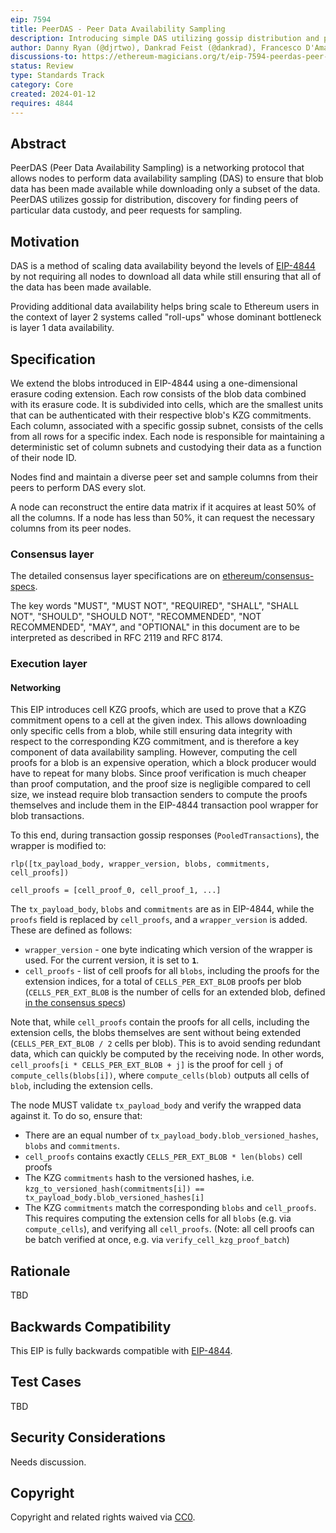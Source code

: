 ```yaml
---
eip: 7594
title: PeerDAS - Peer Data Availability Sampling
description: Introducing simple DAS utilizing gossip distribution and peer requests
author: Danny Ryan (@djrtwo), Dankrad Feist (@dankrad), Francesco D'Amato (@fradamt), Hsiao-Wei Wang (@hwwhww)
discussions-to: https://ethereum-magicians.org/t/eip-7594-peerdas-peer-data-availability-sampling/18215
status: Review
type: Standards Track
category: Core
created: 2024-01-12
requires: 4844
---
```


## Abstract

PeerDAS (Peer Data Availability Sampling) is a networking protocol that allows nodes to perform data availability sampling (DAS) to ensure that blob data has been made available while downloading only a subset of the data. PeerDAS utilizes gossip for distribution, discovery for finding peers of particular data custody, and peer requests for sampling.

## Motivation

DAS is a method of scaling data availability beyond the levels of [EIP-4844](./eip-4844.md) by not requiring all nodes to download all data while still ensuring that all of the data has been made available.

Providing additional data availability helps bring scale to Ethereum users in the context of layer 2 systems called "roll-ups" whose dominant bottleneck is layer 1 data availability.

## Specification

We extend the blobs introduced in EIP-4844 using a one-dimensional erasure coding extension. Each row consists of the blob data combined with its erasure code. It is subdivided into cells, which are the smallest units that can be authenticated with their respective blob's KZG commitments. Each column, associated with a specific gossip subnet, consists of the cells from all rows for a specific index. Each node is responsible for maintaining a deterministic set of column subnets and custodying their data as a function of their node ID.

Nodes find and maintain a diverse peer set and sample columns from their peers to perform DAS every slot.

A node can reconstruct the entire data matrix if it acquires at least 50% of all the columns. If a node has less than 50%, it can request the necessary columns from its peer nodes.

### Consensus layer

The detailed consensus layer specifications are on [ethereum/consensus-specs](https://github.com/ethereum/consensus-specs/tree/9d377fd53d029536e57cfda1a4d2c700c59f86bf/specs/fulu/).

The key words "MUST", "MUST NOT", "REQUIRED", "SHALL", "SHALL NOT", "SHOULD", "SHOULD NOT", "RECOMMENDED", "NOT RECOMMENDED", "MAY", and "OPTIONAL" in this document are to be interpreted as described in RFC 2119 and RFC 8174.

### Execution layer

#### Networking

This EIP introduces cell KZG proofs, which are used to prove that a KZG commitment opens to a cell at the given index. This allows downloading only specific cells from a blob, while still ensuring data integrity with respect to the corresponding KZG commitment, and is therefore a key component of data availability sampling. However, computing the cell proofs for a blob is an expensive operation, which a block producer would have to repeat for many blobs. Since proof verification is much cheaper than proof computation, and the proof size is negligible compared to cell size, we instead require blob transaction senders to compute the proofs themselves and include them in the EIP-4844 transaction pool wrapper for blob transactions.

To this end, during transaction gossip responses (`PooledTransactions`), the wrapper is modified to:

```
rlp([tx_payload_body, wrapper_version, blobs, commitments, cell_proofs])

cell_proofs = [cell_proof_0, cell_proof_1, ...]
```

The `tx_payload_body`, `blobs` and `commitments` are as in EIP-4844, while the `proofs` field is replaced by `cell_proofs`, and a `wrapper_version` is added. These are defined as follows:

- `wrapper_version` - one byte indicating which version of the wrapper is used. For the current version, it is set to **`1`**.
- `cell_proofs` - list of cell proofs for all `blobs`, including the proofs for the extension indices, for a total of `CELLS_PER_EXT_BLOB` proofs per blob (`CELLS_PER_EXT_BLOB` is the number of cells for an extended blob, defined [in the consensus specs](https://github.com/ethereum/consensus-specs/tree/9d377fd53d029536e57cfda1a4d2c700c59f86bf/specs/fulu/polynomial-commitments-sampling.md#cells))

Note that, while `cell_proofs` contain the proofs for all cells, including the extension cells, the blobs themselves are sent without being extended (`CELLS_PER_EXT_BLOB / 2` cells per blob). This is to avoid sending redundant data, which can quickly be computed by the receiving node.
In other words, `cell_proofs[i * CELLS_PER_EXT_BLOB + j]` is the proof for cell `j` of `compute_cells(blobs[i])`, where `compute_cells(blob)` outputs all cells of `blob`, including the extension cells.

The node MUST validate `tx_payload_body` and verify the wrapped data against it. To do so, ensure that:

- There are an equal number of `tx_payload_body.blob_versioned_hashes`, `blobs` and `commitments`.
- `cell_proofs` contains exactly `CELLS_PER_EXT_BLOB * len(blobs)` cell proofs
- The KZG `commitments` hash to the versioned hashes, i.e. `kzg_to_versioned_hash(commitments[i]) == tx_payload_body.blob_versioned_hashes[i]`
- The KZG `commitments` match the corresponding `blobs` and `cell_proofs`. This requires computing the extension cells for all `blobs` (e.g. via `compute_cells`), and verifying all `cell_proofs`. (Note: all cell proofs can be batch verified at once, e.g. via `verify_cell_kzg_proof_batch`)

## Rationale

TBD

## Backwards Compatibility

This EIP is fully backwards compatible with [EIP-4844](./EIP-4844.md).

## Test Cases

TBD

## Security Considerations

Needs discussion.

## Copyright

Copyright and related rights waived via [CC0](../LICENSE.md).
